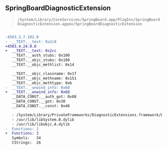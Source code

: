 ## SpringBoardDiagnosticExtension

> `/System/Library/CoreServices/SpringBoard.app/PlugIns/SpringBoardDiagnosticExtension.appex/SpringBoardDiagnosticExtension`

```diff

-4503.3.7.102.0
-  __TEXT.__text: 0x2c8
+4503.4.24.0.0
+  __TEXT.__text: 0x2cc
   __TEXT.__auth_stubs: 0x100
   __TEXT.__objc_stubs: 0x180
   __TEXT.__objc_methlist: 0x14

   __TEXT.__objc_classname: 0x1f
   __TEXT.__objc_methname: 0x151
   __TEXT.__objc_methtype: 0xb
-  __TEXT.__unwind_info: 0x60
+  __TEXT.__unwind_info: 0x68
   __DATA_CONST.__auth_got: 0x88
   __DATA_CONST.__got: 0x30
   __DATA_CONST.__const: 0x40

   - /System/Library/PrivateFrameworks/DiagnosticExtensions.framework/DiagnosticExtensions
   - /usr/lib/libSystem.B.dylib
   - /usr/lib/libobjc.A.dylib
-  Functions: 2
+  Functions: 3
   Symbols:   34
   CStrings:  26
 

```
